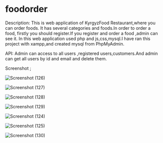 # foodorder

Description: This is web application of KyrgyzFood Restaurant,where you can order foods. It has several categories and foods.In order to order a food, firstly you should register.If you register and order a food ,admin can see it. In this web application used php and js,css,mysql.I have ran this project with xampp,and created mysql from PhpMyAdmin.


API: Admin can access to all users ,registered users,customers.And admin can get all users by id and email and delete them.

Screenshot ;

![Screenshot (126)](https://user-images.githubusercontent.com/65682383/171113667-638abf5b-4d0f-4781-a368-b61ce380ae77.png)

![Screenshot (127)](https://user-images.githubusercontent.com/65682383/171113709-ee77a34d-f08e-4af8-b944-ee3070da814c.png)

![Screenshot (128)](https://user-images.githubusercontent.com/65682383/171113738-0485fd67-65d0-4e1a-b757-00153c9827e2.png)

![Screenshot (129)](https://user-images.githubusercontent.com/65682383/171113757-7954c961-da39-4d80-b460-632085e3b151.png)

![Screenshot (124)](https://user-images.githubusercontent.com/65682383/171113790-c03394e0-7530-46f2-9fab-b168b10f3472.png)

![Screenshot (125)](https://user-images.githubusercontent.com/65682383/171113807-1d9f9550-f360-4988-a2ca-f772b67de4ab.png)

![Screenshot (130)](https://user-images.githubusercontent.com/65682383/171113838-e5f3c648-dd5e-4cbf-b322-6a061cc15567.png)

